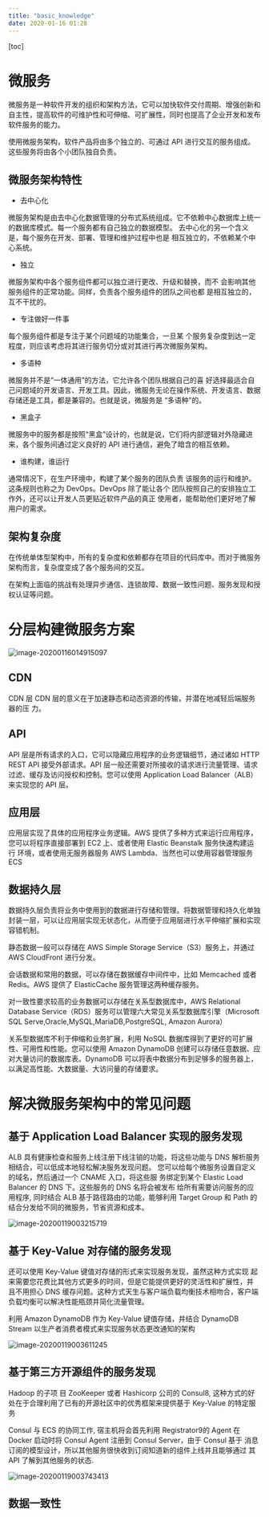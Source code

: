 ```yaml
---
title: "basic_knowledge"
date: 2020-01-16 01:28
---
```

[toc]


# 微服务

微服务是一种软件开发的组织和架构方法，它可以加快软件交付周期、增强创新和自主性，提高软件的可维护性和可伸缩、可扩展性，同时也提高了企业开发和发布软件服务的能力。

使用微服务架构，软件产品将由多个独立的、可通过 API 进行交互的服务组成。这些服务将由各个小团队独自负责。



## 微服务架构特性



* 去中心化

微服务架构是由去中心化数据管理的分布式系统组成。它不依赖中心数据库上统一的数据库模式。每一个服务都有自己独立的数据模型。 去中心化的另一个含义是，每个服务在开发、部署、管理和维护过程中也是 相互独立的，不依赖某个中心系统。 



* 独立

微服务架构中各个服务组件都可以独立进行更改、升级和替换，而不 会影响其他服务组件的正常功能。同样，负责各个服务组件的团队之间也都 是相互独立的，互不干扰的。 



* 专注做好一件事

每个服务组件都是专注于某个问题域的功能集合，一旦某 个服务复杂度到达一定程度，则应该考虑将其进行服务切分或对其进行再次微服务架构。 



* 多语种

微服务并不是“一体通用”的方法，它允许各个团队根据自己的喜 好选择最适合自己问题域的开发语言、开发工具。因此，微服务无论在操作系统、开发语言、数据存储还是工具，都是兼容的。也就是说，微服务是 “多语种”的。



* 黑盒子

微服务中的服务都是按照“黑盒”设计的，也就是说，它们将内部逻辑对外隐藏进来，各个服务间通过定义良好的 API 进行通信，避免了暗含的相互依赖。



* 谁构建，谁运行

通常情况下，在生产环境中，构建了某个服务的团队负责 该服务的运行和维护。这条规则也称之为 DevOps。DevOps 除了能让各个 团队按照自己的安排独立工作外，还可以让开发人员更贴近软件产品的真正 使用者，能帮助他们更好地了解用户的需求。





## 架构复杂度

在传统单体型架构中，所有的复杂度和依赖都存在项目的代码库中。而对于微服务 架构而言，复杂度变成了各个服务间的交互。

在架构上面临的挑战有处理异步通信、连锁故障、数据一致性问题、服务发现和授 权认证等问题。





# 分层构建微服务方案

![image-20200116014915097](../Aws/image-20200116014915097.png)



## CDN

CDN 层 CDN 层的意义在于加速静态和动态资源的传输，并潜在地减轻后端服务器的压 力。



## API

API 层是所有请求的入口，它可以隐藏应用程序的业务逻辑细节，通过诸如 HTTP REST API 接受外部请求。API 层一般还需要对所接收的请求进行流量管理、请求 过滤、缓存及访问授权和控制。您可以使用 Application Load Balancer（ALB）来实现您的 API 层。



## 应用层

应用层实现了具体的应用程序业务逻辑。AWS 提供了多种方式来运行应用程序， 您可以将程序直接部署到 EC2 上、或者使用 Elastic Beanstalk 服务快速构建运行 环境，或者使用无服务器服务 AWS Lambda、当然也可以使用容器管理服务 ECS



## 数据持久层

数据持久层负责将业务中使用到的数据进行存储和管理。将数据管理和持久化单独 封装一层，可以让应用层实现无状态化，从而便于应用层进行水平伸缩扩展和实现 容错机制。

静态数据一般可以存储在 AWS Simple Storage Service（S3）服务上，并通过 AWS CloudFront 进行分发。

会话数据和常用的数据，可以存储在数据缓存中间件中，比如 Memcached 或者 Redis。AWS 提供了 ElasticCache 服务管理这两种缓存服务。

对一致性要求较高的业务数据可以存储在关系型数据库中，AWS Relational Database Service（RDS）服务可以管理六大常见关系型数据库引擎（Microsoft SQL Serve,Oracle,MySQL,MariaDB,PostgreSQL, Amazon Aurora）

关系型数据库不利于伸缩和业务扩展，利用 NoSQL 数据库得到了更好的可扩展 性、可用性和性能。您可以使用 Amazon DynamoDB 创建可以存储任意数据、应 对大量访问的数据库表。DynamoDB 可以将表中数据分布到足够多的服务器上， 以满足高性能、大数据量、大访问量的存储要求。





# 解决微服务架构中的常见问题



## 基于 Application Load Balancer 实现的服务发现

ALB 具有健康检查和服务上线注册下线注销的功能，将这些功能与 DNS 解析服务 相结合，可以低成本地轻松解决服务发现问题。 您可以给每个微服务设置自定义的域名，然后通过一个 CNAME 入口，将这些服 务绑定到某个 Elastic Load Balancer 的 DNS 下。这些服务的 DNS 名将会被发布 给所有需要访问服务的应用程序, 同时结合 ALB 基于路径路由的功能，能够利用 Target Group 和 Path 的结合分发给不同的微服务，节省资源和成本。

![image-20200119003215719](../Aws/image-20200119003215719.png)



## 基于 Key-Value 对存储的服务发现

还可以使用 Key-Value 键值对存储的形式来实现服务发现，虽然这种方式实现 起来需要您花费比其他方式更多的时间，但是它能提供更好的灵活性和扩展性，并 且不用担心 DNS 缓存问题。这种方式天生与客户端负载均衡技术相吻合，客户端 负载均衡可以解决性能瓶颈并简化流量管理。





利用 Amazon DynamoDB 作为 Key-Value 键值存储，并结合 DynamoDB Stream 以生产者消费者模式来实现服务状态更改通知的架构

![image-20200119003611245](../Aws/image-20200119003611245.png)



## 基于第三方开源组件的服务发现

Hadoop 的子项 目 ZooKeeper 或者 Hashicorp 公司的 Consul8, 这种方式的好处在于合理利用了已有的开源社区中的优秀框架来提供基于 Key-Value 的特定服务



Consul 与 ECS 的协同工作, 宿主机将会首先利用 Registrator9的 Agent 在 Docker 启动时将 Consul Agent 注册到 Consul Server，由于 Consul 基于 消息订阅的模型设计，所以其他服务很快收到订阅知道新的组件上线并且能够通过 其 API 了解到其他服务的状态. 

![image-20200119003743413](basic_knowledge.assets/image-20200119003743413.png)



## 数据一致性

